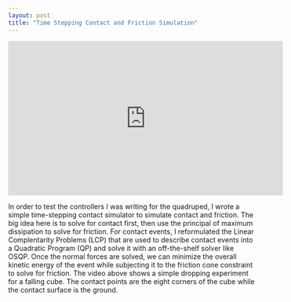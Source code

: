 ```yaml
---
layout: post
title: "Time Stepping Contact and Friction Simulation"
---
```


<iframe width="560" height="315" src="https://www.youtube.com/embed/weZjwVQXX-o" title="YouTube video player" frameborder="0" allow="accelerometer; autoplay; clipboard-write; encrypted-media; gyroscope; picture-in-picture" allowfullscreen></iframe>

In order to test the controllers I was writing for the quadruped, I wrote a simple time-stepping contact simulator to simulate contact and friction. The big idea here is to solve for contact first, then use the principal of maximum dissipation to solve for friction. For contact events, I reformulated the Linear Complentarity Problems (LCP) that are used to describe contact events into a Quadratic Program (QP) and solve it with an off-the-shelf solver like OSQP. Once the normal forces are solved, we can minimize the overall kinetic energy of the event while subjecting it to the friction cone constraint to solve for friction. The video above shows a simple dropping experiment for a falling cube. The contact points are the eight corners of the cube while the contact surface is the ground. 

<!-- Linear Complementarity Problems (LCP) are often used to model rigid body interaction around contact surfaces. By using a first order semi-implicit discretization of rigid bodies' contact dynamics, we can reformulate these LCPs into Quadratic Programs (QP) that can be solved efficiently for contact forces. Once we found contact forces, we can then find contact coulomb friction forces through principal of maximum dissipation. In this report, we investigated a time-stepping method that solves for contact and friction forces through a two phases process that invovles solving a QP at each phase. By implementing this algorithm for a simulated cube mechanism, we verified the convergence property of the algorithm, showed the effect of friction on energy dissipation, and make empirical observations on the speed of the algorithm. -->